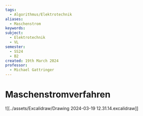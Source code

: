 ```yaml
---
tags:
  - Algorithmus/Elektrotechnik
aliases:
  - Maschenstrom
keywords: 
subject:
  - Elektrotechnik
  - VL
semester:
  - SS24
  - B2
created: 19th March 2024
professor:
  - Michael Gattringer
---
```

 

# Maschenstromverfahren

![[../assets/Excalidraw/Drawing 2024-03-19 12.31.14.excalidraw]]